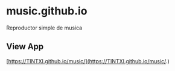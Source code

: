 # music.github.io
Reproductor simple de musica

## View App
[https://TINTXI.github.io/music/](https://TINTXI.github.io/music/.)


